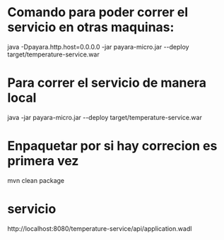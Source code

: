 # Comando para poder correr el servicio en otras maquinas:
java -Dpayara.http.host=0.0.0.0 -jar payara-micro.jar --deploy target/temperature-service.war

# Para correr el servicio de manera local
java -jar payara-micro.jar --deploy target/temperature-service.war  


# Enpaquetar por si hay correcion es primera vez 
mvn clean package

# servicio
http://localhost:8080/temperature-service/api/application.wadl
